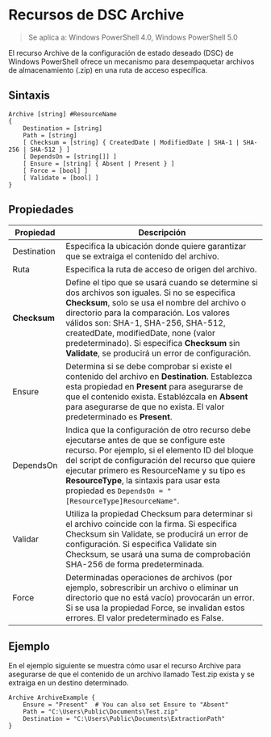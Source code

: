 # Recursos de DSC Archive

> Se aplica a: Windows PowerShell 4.0, Windows PowerShell 5.0

El recurso Archive de la configuración de estado deseado (DSC) de Windows PowerShell ofrece un mecanismo para desempaquetar archivos de almacenamiento (.zip) en una ruta de acceso específica.

## Sintaxis 
```MOF
Archive [string] #ResourceName
{
    Destination = [string]
    Path = [string]
    [ Checksum = [string] { CreatedDate | ModifiedDate | SHA-1 | SHA-256 | SHA-512 } ]
    [ DependsOn = [string[]] ]
    [ Ensure = [string] { Absent | Present } ]
    [ Force = [bool] ]
    [ Validate = [bool] ]
}
```

## Propiedades

|  Propiedad  |  Descripción   | 
|---|---| 
| Destination| Especifica la ubicación donde quiere garantizar que se extraiga el contenido del archivo.| 
| Ruta| Especifica la ruta de acceso de origen del archivo.| 
| __Checksum__| Define el tipo que se usará cuando se determine si dos archivos son iguales. Si no se especifica __Checksum__, solo se usa el nombre del archivo o directorio para la comparación. Los valores válidos son: SHA-1, SHA-256, SHA-512, createdDate, modifiedDate, none (valor predeterminado). Si especifica __Checksum__ sin __Validate__, se producirá un error de configuración.| 
| Ensure| Determina si se debe comprobar si existe el contenido del archivo en __Destination__. Establezca esta propiedad en __Present__ para asegurarse de que el contenido exista. Establézcala en __Absent__ para asegurarse de que no exista. El valor predeterminado es __Present__.| 
| DependsOn | Indica que la configuración de otro recurso debe ejecutarse antes de que se configure este recurso. Por ejemplo, si el elemento ID del bloque del script de configuración del recurso que quiere ejecutar primero es ResourceName y su tipo es __ResourceType__, la sintaxis para usar esta propiedad es `DependsOn = "[ResourceType]ResourceName"`.| 
| Validar| Utiliza la propiedad Checksum para determinar si el archivo coincide con la firma. Si especifica Checksum sin Validate, se producirá un error de configuración. Si especifica Validate sin Checksum, se usará una suma de comprobación SHA-256 de forma predeterminada.| 
| Force| Determinadas operaciones de archivos (por ejemplo, sobrescribir un archivo o eliminar un directorio que no está vacío) provocarán un error. Si se usa la propiedad Force, se invalidan estos errores. El valor predeterminado es False.| 

## Ejemplo

En el ejemplo siguiente se muestra cómo usar el recurso Archive para asegurarse de que el contenido de un archivo llamado Test.zip exista y se extraiga en un destino determinado.

```
Archive ArchiveExample {
    Ensure = "Present"  # You can also set Ensure to "Absent"
    Path = "C:\Users\Public\Documents\Test.zip"
    Destination = "C:\Users\Public\Documents\ExtractionPath"
} 
```
<!--HONumber=Feb16_HO4-->
